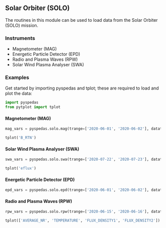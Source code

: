 
## Solar Orbiter (SOLO)
The routines in this module can be used to load data from the Solar Orbiter (SOLO) mission. 

### Instruments
- Magnetometer (MAG)
- Energetic Particle Detector (EPD)
- Radio and Plasma Waves (RPW)
- Solar Wind Plasma Analyser (SWA)

### Examples
Get started by importing pyspedas and tplot; these are required to load and plot the data:

```python
import pyspedas
from pytplot import tplot
```

#### Magnetometer (MAG)

```python
mag_vars = pyspedas.solo.mag(trange=['2020-06-01', '2020-06-02'], datatype='rtn-normal')

tplot('B_RTN')
```

#### Solar Wind Plasma Analyser (SWA)

```python
swa_vars = pyspedas.solo.swa(trange=['2020-07-22', '2020-07-23'], datatype='pas-eflux')

tplot('eflux')
```

#### Energetic Particle Detector (EPD)

```python
epd_vars = pyspedas.solo.epd(trange=['2020-06-01', '2020-06-02'], datatype='step', mode='hcad')
```

#### Radio and Plasma Waves (RPW)

```python
rpw_vars = pyspedas.solo.rpw(trange=['2020-06-15', '2020-06-16'], datatype='hfr-surv')

tplot(['AVERAGE_NR', 'TEMPERATURE', 'FLUX_DENSITY1', 'FLUX_DENSITY2'])
```
